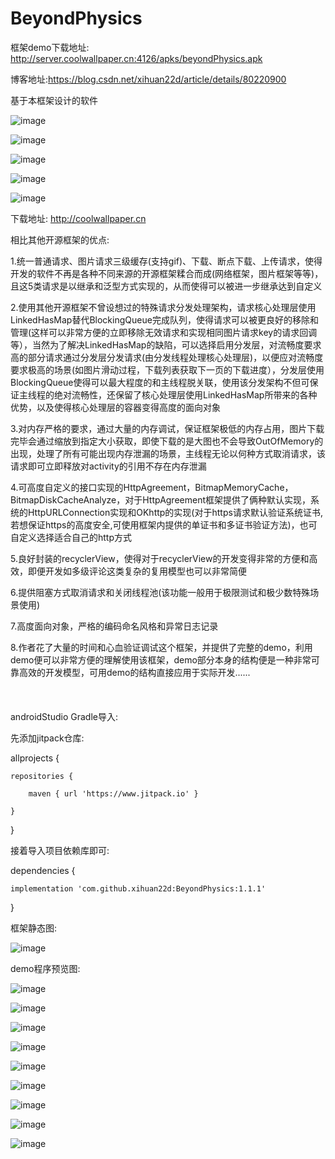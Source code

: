 ﻿# BeyondPhysics

框架demo下载地址: http://server.coolwallpaper.cn:4126/apks/beyondPhysics.apk

博客地址:https://blog.csdn.net/xihuan22d/article/details/80220900


基于本框架设计的软件

![image](https://github.com/xihuan22d/BeyondPhysics/blob/master/screenshot/o1.jpg)

![image](https://github.com/xihuan22d/BeyondPhysics/blob/master/screenshot/o2.jpg)

![image](https://github.com/xihuan22d/BeyondPhysics/blob/master/screenshot/o3.jpg)

![image](https://github.com/xihuan22d/BeyondPhysics/blob/master/screenshot/o4.jpg)

![image](https://github.com/xihuan22d/BeyondPhysics/blob/master/screenshot/o5.jpg)


下载地址: http://coolwallpaper.cn



相比其他开源框架的优点:

1.统一普通请求、图片请求三级缓存(支持gif)、下载、断点下载、上传请求，使得开发的软件不再是各种不同来源的开源框架糅合而成(网络框架，图片框架等等)，且这5类请求是以继承和泛型方式实现的，从而使得可以被进一步继承达到自定义

2.使用其他开源框架不曾设想过的特殊请求分发处理架构，请求核心处理层使用LinkedHasMap替代BlockingQueue完成队列，使得请求可以被更良好的移除和管理(这样可以非常方便的立即移除无效请求和实现相同图片请求key的请求回调等），当然为了解决LinkedHasMap的缺陷，可以选择启用分发层，对流畅度要求高的部分请求通过分发层分发请求(由分发线程处理核心处理层)，以便应对流畅度要求极高的场景(如图片滑动过程，下载列表获取下一页的下载进度），分发层使用BlockingQueue使得可以最大程度的和主线程脱关联，使用该分发架构不但可保证主线程的绝对流畅性，还保留了核心处理层使用LinkedHasMap所带来的各种优势，以及使得核心处理层的容器变得高度的面向对象

3.对内存严格的要求，通过大量的内存调试，保证框架极低的内存占用，图片下载完毕会通过缩放到指定大小获取，即使下载的是大图也不会导致OutOfMemory的出现，处理了所有可能出现内存泄漏的场景，主线程无论以何种方式取消请求，该请求即可立即释放对activity的引用不存在内存泄漏

4.可高度自定义的接口实现的HttpAgreement，BitmapMemoryCache，BitmapDiskCacheAnalyze，对于HttpAgreement框架提供了俩种默认实现，系统的HttpURLConnection实现和OKhttp的实现(对于https请求默认验证系统证书,若想保证https的高度安全,可使用框架内提供的单证书和多证书验证方法)，也可自定义选择适合自己的http方式

5.良好封装的recyclerView，使得对于recyclerView的开发变得非常的方便和高效，即便开发如多级评论这类复杂的复用模型也可以非常简便

6.提供阻塞方式取消请求和关闭线程池(该功能一般用于极限测试和极少数特殊场景使用)

7.高度面向对象，严格的编码命名风格和异常日志记录

8.作者花了大量的时间和心血验证调试这个框架，并提供了完整的demo，利用demo便可以非常方便的理解使用该框架，demo部分本身的结构便是一种非常可靠高效的开发模型，可用demo的结构直接应用于实际开发......
<br>
<br>
<br>
<br>
androidStudio Gradle导入:

先添加jitpack仓库:

allprojects {

    repositories {  
	
        maven { url 'https://www.jitpack.io' }
		
    }
	
}

接着导入项目依赖库即可:

dependencies {

    implementation 'com.github.xihuan22d:BeyondPhysics:1.1.1'
	
}

框架静态图:

![image](https://github.com/xihuan22d/BeyondPhysics/blob/master/screenshot/beyondPhysics.png)

demo程序预览图:

![image](https://github.com/xihuan22d/BeyondPhysics/blob/master/screenshot/1.png)

![image](https://github.com/xihuan22d/BeyondPhysics/blob/master/screenshot/2.png)

![image](https://github.com/xihuan22d/BeyondPhysics/blob/master/screenshot/3.png)

![image](https://github.com/xihuan22d/BeyondPhysics/blob/master/screenshot/4.png)

![image](https://github.com/xihuan22d/BeyondPhysics/blob/master/screenshot/5.png)

![image](https://github.com/xihuan22d/BeyondPhysics/blob/master/screenshot/6.png)

![image](https://github.com/xihuan22d/BeyondPhysics/blob/master/screenshot/7.png)

![image](https://github.com/xihuan22d/BeyondPhysics/blob/master/screenshot/8.png)

![image](https://github.com/xihuan22d/BeyondPhysics/blob/master/screenshot/9.png)



